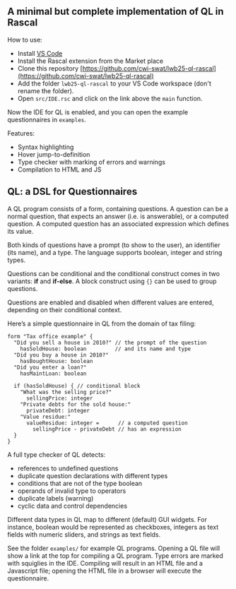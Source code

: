 ## A minimal but complete implementation of QL in Rascal

How to use:
- Install [VS Code](https://code.visualstudio.com/)
- Install the Rascal extension from the Market place
- Clone this repository [https://github.com/cwi-swat/lwb25-ql-rascal](https://github.com/cwi-swat/lwb25-ql-rascal)
- Add the folder `lwb25-ql-rascal` to your VS Code workspace (don't rename the folder).
- Open `src/IDE.rsc` and click on the link above the `main` function.

Now the IDE for QL is enabled, and you can open the example questionnaires in `examples`.

Features:
- Syntax highlighting
- Hover jump-to-definition
- Type checker with marking of errors and warnings
- Compilation to HTML and JS


## QL: a DSL for Questionnaires

A QL program consists of a form, containing questions. A question can be a normal question, that expects an answer (i.e. is answerable), or a computed question. A computed question has an associated expression which defines its value. 

Both kinds of questions have a prompt (to show to the user), an identifier (its name), and a type. The language supports boolean, integer and string types.

Questions can be conditional and the conditional construct comes in two variants: **if** and **if-else**. A block construct using `{}` can be used to group questions.

Questions are enabled and disabled when different values are entered, depending on their conditional context.

Here’s a simple questionnaire in QL from the domain of tax filing:
```
form "Tax office example" { 
  "Did you sell a house in 2010?" // the prompt of the question
    hasSoldHouse: boolean         // and its name and type
  "Did you buy a house in 2010?"
    hasBoughtHouse: boolean
  "Did you enter a loan?"
    hasMaintLoan: boolean
    
  if (hasSoldHouse) { // conditional block
    "What was the selling price?"
      sellingPrice: integer
    "Private debts for the sold house:"
      privateDebt: integer
    "Value residue:"
      valueResidue: integer =      // a computed question
        sellingPrice - privateDebt // has an expression 
  }
}
```

A full type checker of QL detects:
- references to undefined questions
- duplicate question declarations with different types
- conditions that are not of the type boolean
- operands of invalid type to operators
- duplicate labels (warning)
- cyclic data and control dependencies

Different data types in QL map to different (default) GUI widgets. For instance, boolean would be represented as checkboxes, integers as text fields with numeric sliders, and strings as text fields. 

See the folder `examples/` for example QL programs. Opening a QL file will show a link at the top for compiling a QL program. Type errors are marked with squiglies in the IDE. 
Compiling will result in an HTML file and a Javascript file; opening
the HTML file in a browser will execute the questionnaire.


